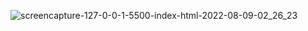 
![screencapture-127-0-0-1-5500-index-html-2022-08-09-02_26_23](https://user-images.githubusercontent.com/102467407/183531451-2efd6d1e-ffe5-4171-987e-23c40f93b01f.png)
